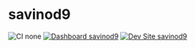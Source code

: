 # savinod9

![CI none](https://img.shields.io/badge/ci-none-orange.svg)
[![Dashboard savinod9](https://img.shields.io/badge/dashboard-savinod9-yellow.svg)](https://dashboard.pantheon.io/sites/436647e5-cec2-42e6-b449-d6363be51927#dev/code)
[![Dev Site savinod9](https://img.shields.io/badge/site-savinod9-blue.svg)](http://dev-savinod9.pantheonsite.io/)